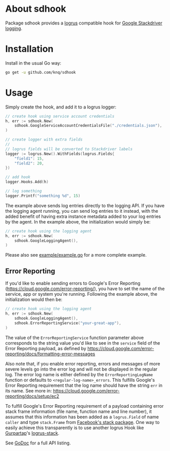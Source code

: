 # About sdhook

Package sdhook provides a [logrus](https://github.com/Sirupsen/logrus)
compatible hook for [Google Stackdriver logging](https://cloud.google.com/logging/).

# Installation

Install in the usual Go way:
```sh
go get -u github.com/knq/sdhook
```

# Usage

Simply create the hook, and add it to a logrus logger:

```go
// create hook using service account credentials
h, err := sdhook.New(
	sdhook.GoogleServiceAccountCredentialsFile("./credentials.json"),
)

// create logger with extra fields
//
// logrus fields will be converted to Stackdriver labels
logger := logrus.New().WithFields(logrus.Fields{
	"field1": 15,
	"field2": 20,
})

// add hook
logger.Hooks.Add(h)

// log something
logger.Printf("something %d", 15)
```

The example above sends log entries directly to the logging API. If you have the logging agent running, you can send log entries to it instead, with the added benefit of having extra instance metadata added to your log entries by the agent. In the example above, the initialization would simply be:

```go
// create hook using the logging agent
h, err := sdhook.New(
	sdhook.GoogleLoggingAgent(),
)
```

Please also see [example/example.go](example/example.go) for a more complete
example.

## Error Reporting

If you'd like to enable sending errors to Google's Error Reporting (https://cloud.google.com/error-reporting/), you have to set the name of the service, app or system you're running. Following the example above, the initialization would then be:

```go
// create hook using the logging agent
h, err := sdhook.New(
	sdhook.GoogleLoggingAgent(),
	sdhook.ErrorReportingService("your-great-app"),
)
```

The value of the `ErrorReportingService` function parameter above corresponds to the string value you'd like to see in the `service` field of the Error Reporting payload, as defined by https://cloud.google.com/error-reporting/docs/formatting-error-messages

Also note that, if you enable error reporting, errors and messages of more severe levels go into the error log and will not be displayed in the regular log. The error log name is either defined by the `ErrorReportingLogName` function or defaults to `<regular-log-name>_errors`. This fulfills Google's Error Reporting requirement that the log name should have the string `err` in its name. See more in: https://cloud.google.com/error-reporting/docs/setup/ec2

To fulfill Google's Error Reporting requirement of a payload containing error stack frame information (file name, function name and line number), it assumes that this information has been added as a `logrus.Field` of name `caller` and type `stack.Frame` from [Facebook's stack package](https://github.com/facebookgo/stack). One way to easily achieve this transparently is to use another logrus Hook like [Gurpartap](https://github.com/Gurpartap)'s [logrus-stack](https://github.com/Gurpartap/logrus-stack).

See [GoDoc](https://godoc.org/github.com/knq/sdhook) for a full API listing.
